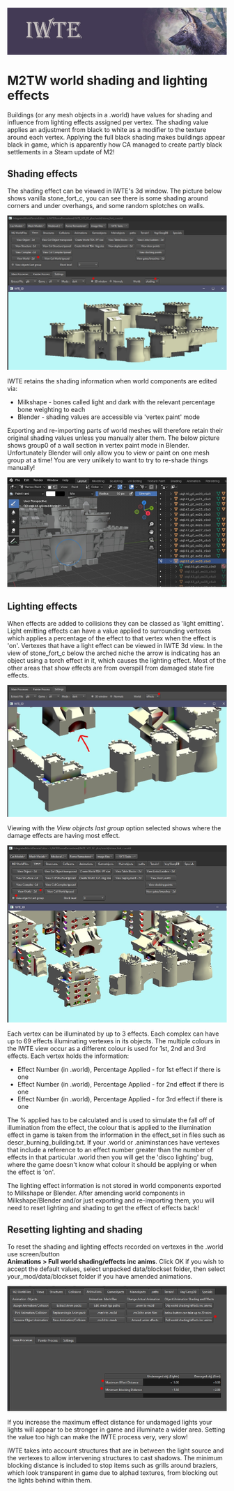 ![IWTE banner](../IWTEgithub_images/IWTEbanner.jpg)

# M2TW world shading and lighting effects

Buildings (or any mesh objects in a .world) have values for shading and influence from lighting effects assigned per vertex.  The shading value applies an adjustment from black to white as a modifier to the texture around each vertex.  Applying the full black shading makes buildings appear black in game, which is apparently how CA managed to create partly black settlements in a Steam update of M2!

## Shading effects
The shading effect can be viewed in IWTE's 3d window.  The picture below shows vanilla stone_fort_c, you can see there is some shading around corners and under overhangs, and some random splotches on walls.

![M2_world_shading](../IWTEgithub_images/M2_world_shading.jpg)

IWTE retains the shading information when world components are edited via:
* Milkshape - bones called light and dark with the relevant percentage bone weighting to each
* Blender - shading values are accessible via 'vertex paint' mode

Exporting and re-importing parts of world meshes will therefore retain their original shading values unless you manually alter them.  The below picture shows group0 of a wall section in vertex paint mode in Blender. Unfortunately Blender will only allow you to view or paint on one mesh group at a time!  You are very unlikely to want to try to re-shade things manually!

![M2_world_shading_in_blender](../IWTEgithub_images/M2_world_shading_in_blender.jpg)

## Lighting effects

When effects are added to collisions they can be classed as 'light emitting'.  Light emitting effects can have a value applied to surrounding vertexes which applies a percentage of the effect to that vertex when the effect is 'on'.  Vertexes that have a light effect can be viewed in IWTE 3d view.  In the view of stone_fort_c below the arched niche the arrow is indicating has an object using a torch effect in it, which causes the lighting effect.  Most of the other areas that show effects are from overspill from damaged state fire effects.

![M2_world_light_effects](../IWTEgithub_images/M2_world_light_effects.jpg)

Viewing with the *View objects last group* option selected shows where the damage effects are having most effect.

![M2_world_light_effects_damaged](../IWTEgithub_images/M2_world_light_effects_damaged.jpg)

Each vertex can be illuminated by up to 3 effects. Each complex can have up to 69 effects illuminating vertexes in its objects.  The multiple colours in the IWTE view occur as a different colour is used for 1st, 2nd and 3rd effects.  Each vertex holds the information:  
*  Effect Number (in .world), Percentage Applied - for 1st effect if there is one
*  Effect Number (in .world), Percentage Applied - for 2nd effect if there is one
*  Effect Number (in .world), Percentage Applied - for 3rd effect if there is one

The % applied has to be calculated and is used to simulate the fall off of illumination from the effect, the colour that is applied to the illumination effect in game is taken from the information in the effect_set in files such as descr_burning_building.txt.  If your .world or .animinstances have vertexes that include a reference to an effect number greater than the number of effects in that particular .world then you will get the 'disco lighting' bug, where the game doesn't know what colour it should be applying or when the effect is 'on'.

The lighting effect information is not stored in world components exported to Milkshape or Blender. After amending world components in Milkshape/Blender and/or just exporting and re-importing them, you will need to reset lighting and shading to get the effect of effects back!

## Resetting lighting and shading

To reset the shading and lighting effects recorded on vertexes in the .world use screen/button  
**Animations > Full world shading/effects inc anims**. Click OK if you wish to accept the default values, select unpacked data/blockset folder, then select your_mod/data/blockset folder if you have amended animations.

![M2_world_light_effects_reset](../IWTEgithub_images/M2_world_light_effects_reset.jpg)

If you increase the maximum effect distance for undamaged lights your lights will appear to be stronger in game and illuminate a wider area.  Setting the value too high can make the IWTE process very, very slow!

IWTE takes into account structures that are in between the light source and the vertexes to allow intervening structures to cast shadows.  The minimum blocking distance is included to stop items such as grills around braziers, which look transparent in game due to alphad textures, from blocking out the lights behind within them.  


